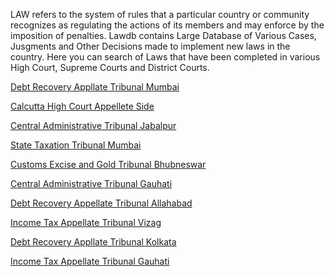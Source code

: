 LAW refers to the system of rules that a particular country or community recognizes as 
regulating the actions of its members and may enforce by the imposition of penalties.  Lawdb contains 
Large Database of Various Cases, Jusgments and Other Decisions made to implement new laws in the country.
Here you can search of Laws that have been completed in various High Court, Supreme Courts
and District Courts.

<a href="https://lawdb.in/debt-recovery-appellate-tribunal-mumbai">Debt Recovery Appllate Tribunal Mumbai</a>

<a href="https://lawdb.in/calcutta-high-court-appellete-side">Calcutta High Court Appellete Side</a>

<a href="https://lawdb.in/central-administrative-tribunal-jabalpur">Central Administrative Tribunal Jabalpur</a>

<a href="https://lawdb.in/state-taxation-tribunal-mumbai">State Taxation Tribunal Mumbai</a>

<a href="https://lawdb.in/customs-excise-and-gold-tribunal-bhubneswar">Customs Excise and Gold Tribunal Bhubneswar</a>

<a href="https://lawdb.in/central-administrative-tribunal-gauhati">Central Administrative Tribunal Gauhati</a>

<a href="https://lawdb.in/debt-recovery-appellate-tribunal-allahabad">Debt Recovery Appellate Tribunal Allahabad</a>

<a href="https://lawdb.in/income-tax-appellate-tribunal-vizag">Income Tax Appellate Tribunal Vizag</a>

<a href="https://lawdb.in/debt-recovery-appellate-tribunal-kolkata">Debt Recovery Appllate Tribunal Kolkata</a>

<a href="https://lawdb.in/income-tax-appellate-tribunal-gauhati">Income Tax Appellate Tribunal Gauhati</a>
